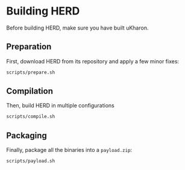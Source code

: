# Building HERD
Before building HERD, make sure you have built uKharon.

## Preparation
First, download HERD from its repository and apply a few minor fixes:
```sh
scripts/prepare.sh
```

## Compilation
Then, build HERD in multiple configurations
```sh
scripts/compile.sh
```

## Packaging
Finally, package all the binaries into a `payload.zip`:
```sh
scripts/payload.sh
```
